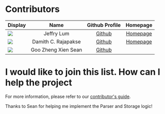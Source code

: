 # Contributors

Display |           Name           |             Github Profile              | Homepage
---|:------------------------:|:---------------------------------------:|:---:
![](https://avatars0.githubusercontent.com/u/22460123?s=100) |        Jeffry Lum        |   [Github](https://github.com/j-lum/)   | [Homepage](https://se.kasugano.moe)
![](https://avatars0.githubusercontent.com/u/1673303?s=100) |   Damith C. Rajapakse    |  [Github](https://github.com/damithc/)  | [Homepage](https://www.comp.nus.edu.sg/~damithch/)
![](https://avatars0.githubusercontent.com/u/1673303?s=100) | Goo Zheng Xien Sean | [Github](https://github.com/gooZXSean/) | 
# I would like to join this list. How can I help the project

For more information, please refer to our [contributor's guide](https://oss-generic.github.io/process/).

Thanks to Sean for helping me implement the Parser and Storage logic!